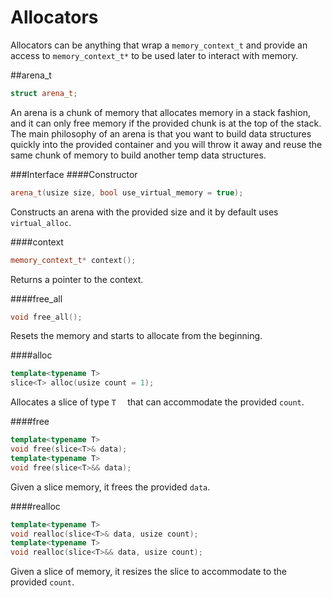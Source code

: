 # Allocators

Allocators can be anything that wrap a `memory_context_t` and provide an access to `memory_context_t*` to be used later to interact with memory.

##arena_t
```C++
struct arena_t;
```
An arena is a chunk of memory that allocates memory in a stack fashion, and it can only free memory if the provided chunk is at the top of the stack. The main philosophy of an arena is that you want to build data structures quickly into the provided container and you will throw it away and reuse the same chunk of memory to build another temp data structures.

###Interface
####Constructor
```C++
arena_t(usize size, bool use_virtual_memory = true);
```
Constructs an arena with the provided size and it by default uses `virtual_alloc`.

####context
```C++
memory_context_t* context();
```
Returns a pointer to the context.

####free_all
```C++
void free_all();
```
Resets the memory and starts to allocate from the beginning.

####alloc
```C++
template<typename T>
slice<T> alloc(usize count = 1);
```
Allocates a slice of type `T  ` that can accommodate the provided `count`.

####free
```C++
template<typename T>
void free(slice<T>& data);
template<typename T>
void free(slice<T>&& data);
```
Given a slice memory, it frees the provided `data`.

####realloc
```C++
template<typename T>
void realloc(slice<T>& data, usize count);
template<typename T>
void realloc(slice<T>&& data, usize count);
```
Given a slice of memory, it resizes the slice to accommodate to the provided `count`.

